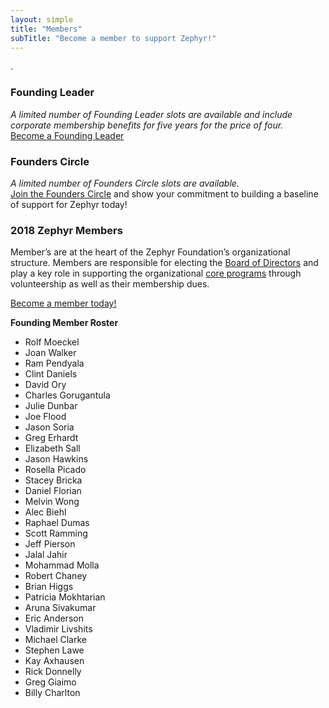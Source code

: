 ```yaml
---
layout: simple
title: "Members"
subTitle: "Become a member to support Zephyr!"
---
```

.
### Founding Leader
*A limited number of Founding Leader slots are available and include corporate membership benefits for five years for the price of four.*  
[Become a Founding Leader](/sponsor)

### Founders Circle
*A limited number of Founders Circle slots are available.*  
[Join the Founders Circle](/sponsor) and show your commitment to building a baseline of support for Zephyr today!

### 2018 Zephyr Members
Member’s are at the heart of the Zephyr Foundation’s organizational structure.  Members are responsible for electing the [Board of Directors](/leadership) and play a key role in supporting the organizational [core programs](/programs) through volunteership as well as their membership dues.

[Become a member today!](/membership)

**Founding Member Roster**

 * Rolf Moeckel   
 * Joan Walker
 * Ram Pendyala
 * Clint Daniels
 * David Ory
 * Charles Gorugantula
 * Julie Dunbar
 * Joe Flood
 * Jason Soria
 * Greg Erhardt
 * Elizabeth Sall  
 * Jason Hawkins  
 * Rosella Picado  
 * Stacey Bricka  
 * Daniel Florian 
 * Melvin Wong  
 * Alec Biehl   
 * Raphael Dumas  
 * Scott Ramming  
 * Jeff Pierson  
 * Jalal Jahir  
 * Mohammad Molla  
 * Robert Chaney
 * Brian Higgs 
 * Patricia Mokhtarian  
 * Aruna Sivakumar  
 * Eric Anderson  
 * Vladimir Livshits  
 * Michael Clarke  
 * Stephen Lawe  
 * Kay Axhausen  
 * Rick Donnelly  
 * Greg Giaimo  
 * Billy Charlton
  
